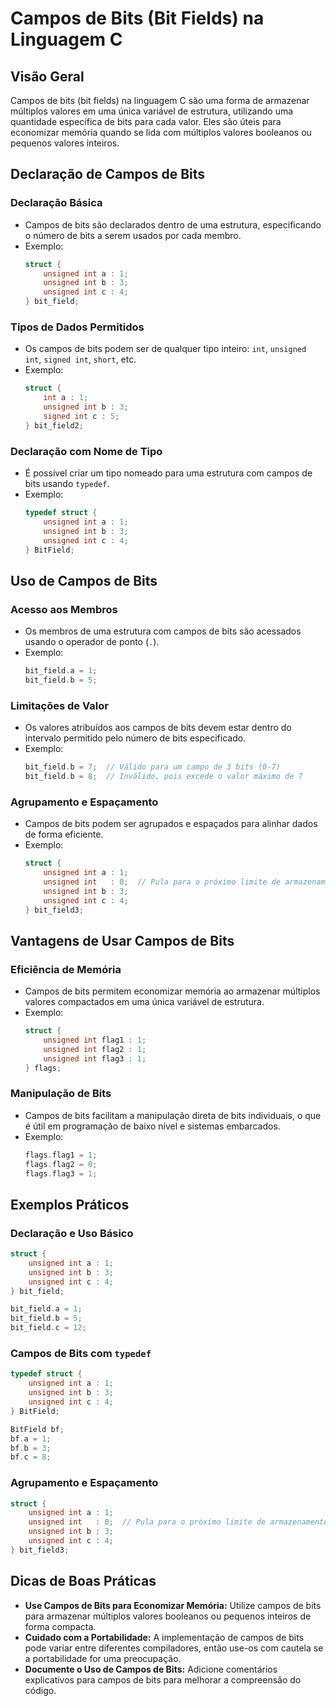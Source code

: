 
# Campos de Bits (Bit Fields) na Linguagem C

## Visão Geral
Campos de bits (bit fields) na linguagem C são uma forma de armazenar múltiplos valores em uma única variável de estrutura, utilizando uma quantidade específica de bits para cada valor. Eles são úteis para economizar memória quando se lida com múltiplos valores booleanos ou pequenos valores inteiros.

## Declaração de Campos de Bits

### Declaração Básica
- Campos de bits são declarados dentro de uma estrutura, especificando o número de bits a serem usados por cada membro.
- Exemplo:
  ```c
  struct {
      unsigned int a : 1;
      unsigned int b : 3;
      unsigned int c : 4;
  } bit_field;
  ```

### Tipos de Dados Permitidos
- Os campos de bits podem ser de qualquer tipo inteiro: `int`, `unsigned int`, `signed int`, `short`, etc.
- Exemplo:
  ```c
  struct {
      int a : 1;
      unsigned int b : 3;
      signed int c : 5;
  } bit_field2;
  ```

### Declaração com Nome de Tipo
- É possível criar um tipo nomeado para uma estrutura com campos de bits usando `typedef`.
- Exemplo:
  ```c
  typedef struct {
      unsigned int a : 1;
      unsigned int b : 3;
      unsigned int c : 4;
  } BitField;
  ```

## Uso de Campos de Bits

### Acesso aos Membros
- Os membros de uma estrutura com campos de bits são acessados usando o operador de ponto (`.`).
- Exemplo:
  ```c
  bit_field.a = 1;
  bit_field.b = 5;
  ```

### Limitações de Valor
- Os valores atribuídos aos campos de bits devem estar dentro do intervalo permitido pelo número de bits especificado.
- Exemplo:
  ```c
  bit_field.b = 7;  // Válido para um campo de 3 bits (0-7)
  bit_field.b = 8;  // Inválido, pois excede o valor máximo de 7
  ```

### Agrupamento e Espaçamento
- Campos de bits podem ser agrupados e espaçados para alinhar dados de forma eficiente.
- Exemplo:
  ```c
  struct {
      unsigned int a : 1;
      unsigned int   : 0;  // Pula para o próximo limite de armazenamento
      unsigned int b : 3;
      unsigned int c : 4;
  } bit_field3;
  ```

## Vantagens de Usar Campos de Bits

### Eficiência de Memória
- Campos de bits permitem economizar memória ao armazenar múltiplos valores compactados em uma única variável de estrutura.
- Exemplo:
  ```c
  struct {
      unsigned int flag1 : 1;
      unsigned int flag2 : 1;
      unsigned int flag3 : 1;
  } flags;
  ```

### Manipulação de Bits
- Campos de bits facilitam a manipulação direta de bits individuais, o que é útil em programação de baixo nível e sistemas embarcados.
- Exemplo:
  ```c
  flags.flag1 = 1;
  flags.flag2 = 0;
  flags.flag3 = 1;
  ```

## Exemplos Práticos

### Declaração e Uso Básico
```c
struct {
    unsigned int a : 1;
    unsigned int b : 3;
    unsigned int c : 4;
} bit_field;

bit_field.a = 1;
bit_field.b = 5;
bit_field.c = 12;
```

### Campos de Bits com `typedef`
```c
typedef struct {
    unsigned int a : 1;
    unsigned int b : 3;
    unsigned int c : 4;
} BitField;

BitField bf;
bf.a = 1;
bf.b = 3;
bf.c = 8;
```

### Agrupamento e Espaçamento
```c
struct {
    unsigned int a : 1;
    unsigned int   : 0;  // Pula para o próximo limite de armazenamento
    unsigned int b : 3;
    unsigned int c : 4;
} bit_field3;
```

## Dicas de Boas Práticas
- **Use Campos de Bits para Economizar Memória:** Utilize campos de bits para armazenar múltiplos valores booleanos ou pequenos inteiros de forma compacta.
- **Cuidado com a Portabilidade:** A implementação de campos de bits pode variar entre diferentes compiladores, então use-os com cautela se a portabilidade for uma preocupação.
- **Documente o Uso de Campos de Bits:** Adicione comentários explicativos para campos de bits para melhorar a compreensão do código.
